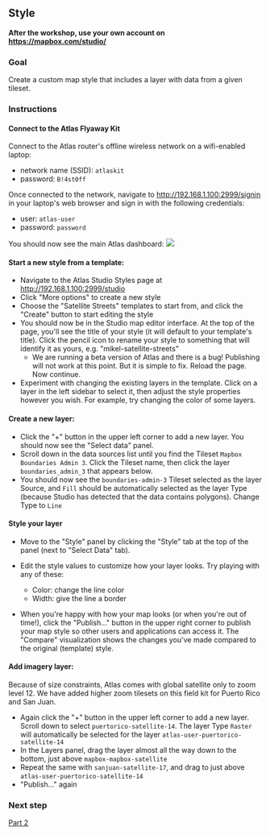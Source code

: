 ## Style

<!-- this needs to be revised to work off of pregenerated tiles -->
**After the workshop, use your own account on https://mapbox.com/studio/**

### Goal

Create a custom map style that includes a layer with data from a given tileset.

### Instructions

#### Connect to the Atlas Flyaway Kit

Connect to the Atlas router's offline wireless network on a wifi-enabled laptop:
- network name (SSID): `atlaskit`
- password: `B!4st0ff`

Once connected to the network, navigate to http://192.168.1.100:2999/signin in your laptop's web browser and sign in with the following credentials:
- user: `atlas-user`
- password: `password`

You should now see the main Atlas dashboard:
![](assets/images/atlas-dashboard.png)


#### Start a new style from a template:
- Navigate to the Atlas Studio Styles page at http://192.168.1.100:2999/studio
- Click "More options" to create a new style
- Choose the "Satellite Streets" templates to start from, and click the "Create" button to start editing the style
- You should now be in the Studio map editor interface. At the top of the page, you'll see the title of your style (it will default to your template's title). Click the pencil icon to rename your style to something that will identify it as yours, e.g. "mikel-satellite-streets"
  - We are running a beta version of Atlas and there is a bug! Publishing will not work at this point. But it is simple to fix. Reload the page. Now continue.
- Experiment with changing the existing layers in the template. Click on a layer in the left sidebar to select it, then adjust the style properties however you wish. For example, try changing the color of some layers.


#### Create a new layer:
- Click the "+" button in the upper left corner to add a new layer. You should now see the "Select data" panel.
- Scroll down in the data sources list until you find the Tileset `Mapbox Boundaries Admin 3`. Click the Tileset name, then click the layer `boundaries_admin_3` that appears below.  
- You should now see the `boundaries-admin-3` Tileset selected as the layer Source, and `Fill` should be automatically selected as the layer Type (because Studio has detected that the data contains polygons). Change Type to `Line`

#### Style your layer
- Move to the "Style" panel by clicking the "Style" tab at the top of the panel (next to "Select Data" tab).
- Edit the style values to customize how your layer looks. Try playing with any of these:
  - Color: change the line color
  - Width: give the line a border

- When you're happy with how your map looks (or when you're out of time!), click the "Publish..." button in the upper right corner to publish your map style so other users and applications can access it. The "Compare" visualization shows the changes you've made compared to the original (template) style.

#### Add imagery layer:
Because of size constraints, Atlas comes with global satellite only to zoom level 12. We have added higher zoom tilesets on this field kit for Puerto Rico and San Juan.
- Again click the "+" button in the upper left corner to add a new layer. Scroll down to select `puertorico-satellite-14`. The layer Type `Raster` will automatically be selected for the layer `atlas-user-puertorico-satellite-14`
- In the Layers panel, drag the layer almost all the way down to the bottom, just above `mapbox-mapbox-satellite`
- Repeat the same with `sanjuan-satellite-17`, and drag to just above `atlas-user-puertorico-satellite-14`
- "Publish..." again

### Next step

[Part 2](./kepler.md)
